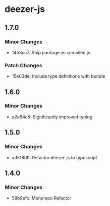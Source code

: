 # deezer-js

## 1.7.0

### Minor Changes

- 1453cc7: Ship package as compiled js

### Patch Changes

- 15e03de: Include type definitions with bundle

## 1.6.0

### Minor Changes

- a2e64c5: Significantly improved typing

## 1.5.0

### Minor Changes

- ad518d0: Refactor deezer-js to typescript

## 1.4.0

### Minor Changes

- 59b9efc: Monorepo Refactor
